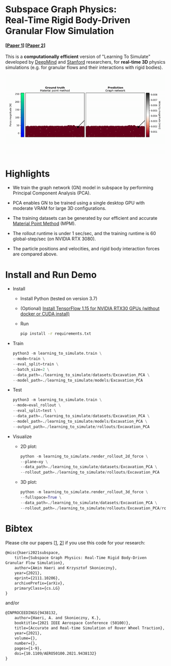 # Subspace Graph Physics: <br /> Real-Time Rigid Body-Driven Granular Flow Simulation
#### [[Paper 1](https://arxiv.org/abs/2111.10206)] [[Paper 2](https://ieeexplore.ieee.org/abstract/document/9438132)]


This is a <strong>computationally efficient</strong> version of "Learning To Simulate" developed by [DeepMind](https://deepmind.com/research/publications/Learning-to-Simulate-Complex-Physics-with-Graph-Networks) and [Stanford](https://cs.stanford.edu/people/jure) researchers, for <strong>real-time 3D</strong> physics simulations (e.g. for granular flows and their interactions with rigid bodies).

<img src="https://github.com/haeriamin/files/blob/master/excav_ml_4.gif" alt="drawing" width="820">


# Highlights

* We train the graph network (GN) model in subspace by performing Principal Component Analysis (PCA).

* PCA enables GN to be trained using a single desktop GPU with moderate VRAM for large 3D configurations.

* The training datasets can be generated by our efficient and accurate [Material Point Method](https://github.com/haeriamin/MPM-NGF) (MPM).

* The rollout runtime is under 1 sec/sec, and the training runtime is 60 global-step/sec (on NVIDIA RTX 3080).

* The particle positions and velocities, and rigid body interaction forces are compared above.


# Install and Run Demo

* Install

    * Install Python (tested on version 3.7)

    * (Optional) [Install TensorFlow 1.15 for NVIDIA RTX30 GPUs (without docker or CUDA install)](https://www.pugetsystems.com/labs/hpc/How-To-Install-TensorFlow-1-15-for-NVIDIA-RTX30-GPUs-without-docker-or-CUDA-install-2005/)

    * Run

        ```bash
        pip install -r requirements.txt
        ```

* Train

    ```python
    python3 -m learning_to_simulate.train \
    --mode=train \
    --eval_split=train \
    --batch_size=2 \
    --data_path=./learning_to_simulate/datasets/Excavation_PCA \
    --model_path=./learning_to_simulate/models/Excavation_PCA
    ```

* Test

    ```python
    python3 -m learning_to_simulate.train \
    --mode=eval_rollout \
    --eval_split=test \
    --data_path=./learning_to_simulate/datasets/Excavation_PCA \
    --model_path=./learning_to_simulate/models/Excavation_PCA \
    --output_path=./learning_to_simulate/rollouts/Excavation_PCA
    ```

* Visualize

    * 2D plot:

        ```python
        python -m learning_to_simulate.render_rollout_2d_force \
        --plane=xy \
        --data_path=./learning_to_simulate/datasets/Excavation_PCA \
        --rollout_path=./learning_to_simulate/rollouts/Excavation_PCA
        ```

    * 3D plot:

        ```python
        python -m learning_to_simulate.render_rollout_3d_force \
        --fullspace=True \
        --data_path=./learning_to_simulate/datasets/Excavation_PCA \
        --rollout_path=./learning_to_simulate/rollouts/Excavation_PCA/rollout_test_0.pkl
        ```


# Bibtex
Please cite our papers [[1](https://arxiv.org/abs/2111.01523), [2](https://ieeexplore.ieee.org/abstract/document/9438132)] if you use this code for your research: 
```
@misc{haeri2021subspace,
    title={Subspace Graph Physics: Real-Time Rigid Body-Driven Granular Flow Simulation}, 
    author={Amin Haeri and Krzysztof Skonieczny},
    year={2021},
    eprint={2111.10206},
    archivePrefix={arXiv},
    primaryClass={cs.LG}
}
```
and/or
```
@INPROCEEDINGS{9438132,
    author={Haeri, A. and Skonieczny, K.},
    booktitle={2021 IEEE Aerospace Conference (50100)},
    title={Accurate and Real-time Simulation of Rover Wheel Traction},
    year={2021},
    volume={},
    number={},
    pages={1-9},
    doi={10.1109/AERO50100.2021.9438132}
}
```
